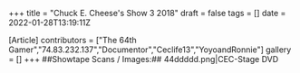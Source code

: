 +++
title = "Chuck E. Cheese's Show 3 2018"
draft = false
tags = []
date = 2022-01-28T13:19:11Z

[Article]
contributors = ["The 64th Gamer","74.83.232.137","Documentor","Ceclife13","YoyoandRonnie"]
gallery = []
+++
##Showtape Scans / Images:##
<gallery>
44ddddd.png|CEC-Stage DVD
</gallery>